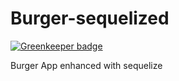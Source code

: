 # Burger-sequelized

[![Greenkeeper badge](https://badges.greenkeeper.io/cslin82/Burger-sequelized.svg)](https://greenkeeper.io/)

Burger App enhanced with sequelize
